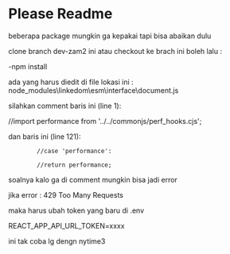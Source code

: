 # Please Readme

beberapa package mungkin ga kepakai tapi bisa abaikan dulu

clone branch dev-zam2 ini atau checkout ke brach ini boleh lalu :

-npm install

ada yang harus diedit di file lokasi ini : node_modules\linkedom\esm\interface\document.js

silahkan comment baris ini (line 1):

//import performance from '../../commonjs/perf_hooks.cjs';

dan baris ini (line 121):

            //case 'performance':

            //return performance;

soalnya kalo ga di comment mungkin bisa jadi error

jika error : 429 Too Many Requests

maka harus ubah token yang baru di .env

REACT_APP_API_URL_TOKEN=xxxx

ini tak coba lg dengn nytime3

